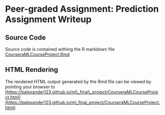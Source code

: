 # Peer-graded Assignment: Prediction Assignment Writeup

## Source Code

Source code is contained withing the R markdown file [CourseraMLCourseProject.Rmd](https://balexander123.github.io/ml_final_project/CourseraMLCourseProject.Rmd)

## HTML Rendering

The rendered HTML output generated by the Rmd file can be viewed by pointing your browser to [https://balexander123.github.io/ml\_final\_project/CourseraMLCourseProject.html](https://balexander123.github.io/ml_final_project/CourseraMLCourseProject.html)

